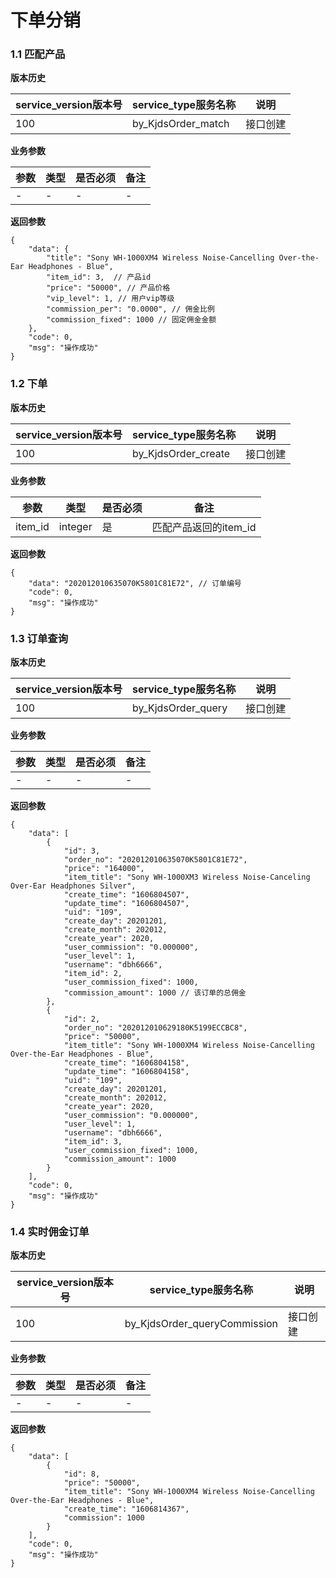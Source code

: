 # 下单分销


### 1.1 匹配产品


**版本历史**

|service_version版本号|service_type服务名称|说明|
|----|---|---|
|100|by_KjdsOrder_match|接口创建|

**业务参数**

|参数 |类型|是否必须|备注|
| ---------------- | ------------------------ | ------------------------ | ------------------------ |
|-|-|-|-|

**返回参数** 
```
{
    "data": {
        "title": "Sony WH-1000XM4 Wireless Noise-Cancelling Over-the-Ear Headphones - Blue",
        "item_id": 3,  // 产品id
        "price": "50000", // 产品价格
        "vip_level": 1, // 用户vip等级
        "commission_per": "0.0000", // 佣金比例
        "commission_fixed": 1000 // 固定佣金金额
    },
    "code": 0,
    "msg": "操作成功"
}
```



### 1.2 下单


**版本历史**

|service_version版本号|service_type服务名称|说明|
|----|---|---|
|100|by_KjdsOrder_create|接口创建|

**业务参数**

|参数 |类型|是否必须|备注|
| ---------------- | ------------------------ | ------------------------ | ------------------------ |
|item_id|integer|是|匹配产品返回的item_id|


**返回参数** 
```
{
    "data": "202012010635070K5801C81E72", // 订单编号
    "code": 0,
    "msg": "操作成功"
}
```

### 1.3 订单查询


**版本历史**

|service_version版本号|service_type服务名称|说明|
|----|---|---|
|100|by_KjdsOrder_query|接口创建|

**业务参数**

|参数 |类型|是否必须|备注|
| ---------------- | ------------------------ | ------------------------ | ------------------------ |
|-|-|-|-|


**返回参数** 
```
{
    "data": [
        {
            "id": 3,
            "order_no": "202012010635070K5801C81E72",
            "price": "164000",
            "item_title": "Sony WH-1000XM3 Wireless Noise-Canceling Over-Ear Headphones Silver",
            "create_time": "1606804507",
            "update_time": "1606804507",
            "uid": "109",
            "create_day": 20201201,
            "create_month": 202012,
            "create_year": 2020,
            "user_commission": "0.000000",
            "user_level": 1,
            "username": "dbh6666",
            "item_id": 2,
            "user_commission_fixed": 1000, 
            "commission_amount": 1000 // 该订单的总佣金
        },
        {
            "id": 2,
            "order_no": "202012010629180K5199ECCBC8",
            "price": "50000",
            "item_title": "Sony WH-1000XM4 Wireless Noise-Cancelling Over-the-Ear Headphones - Blue",
            "create_time": "1606804158",
            "update_time": "1606804158",
            "uid": "109",
            "create_day": 20201201,
            "create_month": 202012,
            "create_year": 2020,
            "user_commission": "0.000000",
            "user_level": 1,
            "username": "dbh6666",
            "item_id": 3,
            "user_commission_fixed": 1000,
            "commission_amount": 1000
        }
    ],
    "code": 0,
    "msg": "操作成功"
}
```


### 1.4 实时佣金订单


**版本历史**

|service_version版本号|service_type服务名称|说明|
|----|---|---|
|100|by_KjdsOrder_queryCommission|接口创建|

**业务参数**

|参数 |类型|是否必须|备注|
| ---------------- | ------------------------ | ------------------------ | ------------------------ |
|-|-|-|-|


**返回参数** 
```
{
    "data": [
        {
            "id": 8,
            "price": "50000", 
            "item_title": "Sony WH-1000XM4 Wireless Noise-Cancelling Over-the-Ear Headphones - Blue",
            "create_time": "1606814367",
            "commission": 1000 
        }
    ],
    "code": 0,
    "msg": "操作成功"
}
```

